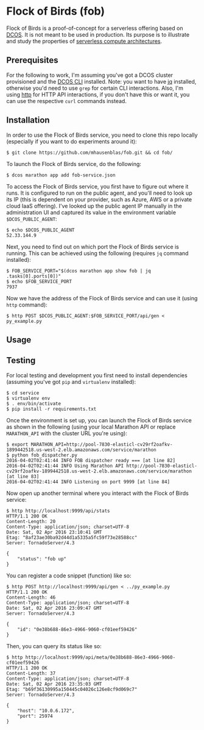 # Flock of Birds (fob)

Flock of Birds is a proof-of-concept for a serverless offering based on [DCOS](https://docs.mesosphere.com/).
It is not meant to be used in production. Its purpose is to illustrate and study the properties of
[serverless compute architectures](http://flock-of-birds.info/).


## Prerequisites 

For the following to work, I'm assuming you've got a DCOS cluster provisioned and the [DCOS CLI](https://docs.mesosphere.com/administration/cli/) installed. Note: you want to have [jq](https://stedolan.github.io/jq/) installed, otherwise you'd need to use `grep` for certain CLI interactions.
Also, I'm using [http](http://httpie.org) for HTTP API interactions, if you don't have this or want it, you can use the respective `curl` commands instead.

## Installation

In order to use the Flock of Birds service, you need to clone this repo locally (especially if you want to do experiments around it):

    $ git clone https://github.com/mhausenblas/fob.git && cd fob/

To launch the Flock of Birds service, do the following:

    $ dcos marathon app add fob-service.json

To access the Flock of Birds service, you first have to figure out where it runs. It is configured to run on the public agent, and you'll need to look up its IP (this is dependent on your provider, such as Azure, AWS or a private cloud IaaS offering). I've looked up the public agent IP manually in the administration UI and captured its value in the environment variable `$DCOS_PUBLIC_AGENT`:

    $ echo $DCOS_PUBLIC_AGENT
    52.33.144.9

Next, you need to find out on which port the Flock of Birds service is running. This can be achieved using the following (requires `jq` command installed):

    $ FOB_SERVICE_PORT="$(dcos marathon app show fob | jq .tasks[0].ports[0])"
    $ echo $FOB_SERVICE_PORT
    7937

Now we have the address of the Flock of Birds service and can use it (using `http` command):

    $ http POST $DCOS_PUBLIC_AGENT:$FOB_SERVICE_PORT/api/gen < py_example.py

## Usage


## Testing

For local testing and development you first need to install dependencies (assuming you've got `pip` and `virtualenv` installed):

    $ cd service
    $ virtualenv env
    $ . env/bin/activate
    $ pip install -r requirements.txt

Once the environment is set up, you can launch the Flock of Birds service as shown in the following (using your local Marathon API or replace `MARATHON_API` with the cluster URL you're using):

    $ export MARATHON_API=http://pool-7830-elasticl-cv29rf2oafkv-1899442518.us-west-2.elb.amazonaws.com/service/marathon
    $ python fob_dispatcher.py
    2016-04-02T02:41:44 INFO FOB dispatcher ready === [at line 82]
    2016-04-02T02:41:44 INFO Using Marathon API http://pool-7830-elasticl-cv29rf2oafkv-1899442518.us-west-2.elb.amazonaws.com/service/marathon [at line 83]
    2016-04-02T02:41:44 INFO Listening on port 9999 [at line 84]

Now open up another terminal where you interact with the Flock of Birds service:

    $ http http://localhost:9999/api/stats
    HTTP/1.1 200 OK
    Content-Length: 20
    Content-Type: application/json; charset=UTF-8
    Date: Sat, 02 Apr 2016 23:10:41 GMT
    Etag: "8af23ae30ba92d44d1a5335a5fc59f73e28588cc"
    Server: TornadoServer/4.3

    {
        "status": "fob up"
    }

You can register a code snippet (function) like so:

    $ http POST http://localhost:9999/api/gen < ../py_example.py
    HTTP/1.1 200 OK
    Content-Length: 46
    Content-Type: application/json; charset=UTF-8
    Date: Sat, 02 Apr 2016 23:09:47 GMT
    Server: TornadoServer/4.3

    {
        "id": "0e38b688-86e3-4966-9060-cf01eef59426"
    }

Then, you can query its status like so:

    $ http http://localhost:9999/api/meta/0e38b688-86e3-4966-9060-cf01eef59426
    HTTP/1.1 200 OK
    Content-Length: 37
    Content-Type: application/json; charset=UTF-8
    Date: Sat, 02 Apr 2016 23:35:03 GMT
    Etag: "b69f36130995a150445c04026c126e8cf9d069c7"
    Server: TornadoServer/4.3

    {
        "host": "10.0.6.172",
        "port": 25974
    }
